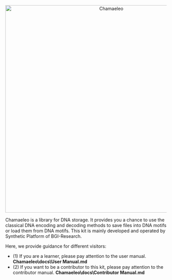 <p align="center">
<img src="https://github.com/ntpz870817/Chamaeleo/blob/master/images/logo.png" alt="Chamaeleo" title="Chamaeleo" width="646"/>
</p>
Chamaeleo is a library for DNA storage.
It provides you a chance to use the classical DNA encoding and decoding methods to save files into DNA motifs or load them from DNA motifs.
This kit is mainly developed and operated by Synthetic Platform of BGI-Research.


Here, we provide guidance for different visitors:

- (1) If you are a learner, please pay attention to the user manual. **Chamaeleo\docs\User Manual.md**
- (2) If you want to be a contributor to this kit, please pay attention to the contributor manual. **Chamaeleo\docs\Contributor Manual.md**